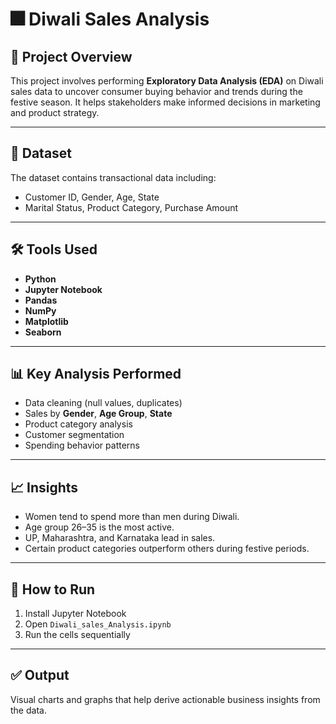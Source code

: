 # 🎆 Diwali Sales Analysis

## 📌 Project Overview
This project involves performing **Exploratory Data Analysis (EDA)** on Diwali sales data to uncover consumer buying behavior and trends during the festive season. It helps stakeholders make informed decisions in marketing and product strategy.

---

## 📂 Dataset
The dataset contains transactional data including:
- Customer ID, Gender, Age, State
- Marital Status, Product Category, Purchase Amount

---

## 🛠️ Tools Used
- **Python**
- **Jupyter Notebook**
- **Pandas**
- **NumPy**
- **Matplotlib**
- **Seaborn**

---

## 📊 Key Analysis Performed
- Data cleaning (null values, duplicates)
- Sales by **Gender**, **Age Group**, **State**
- Product category analysis
- Customer segmentation
- Spending behavior patterns

---

## 📈 Insights
- Women tend to spend more than men during Diwali.
- Age group 26–35 is the most active.
- UP, Maharashtra, and Karnataka lead in sales.
- Certain product categories outperform others during festive periods.

---

## 📁 How to Run
1. Install Jupyter Notebook
2. Open `Diwali_sales_Analysis.ipynb`
3. Run the cells sequentially

---

## ✅ Output
Visual charts and graphs that help derive actionable business insights from the data.
